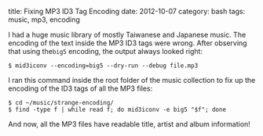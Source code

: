 title: Fixing MP3 ID3 Tag Encoding
date:    2012-10-07
category: bash
tags: music, mp3, encoding

I had a huge music library of mostly Taiwanese and Japanese
music. The encoding of the text inside the MP3 ID3 tags were
wrong. After observing that using the```big5```
encoding, the output always looked right:


    $ mid3iconv --encoding=big5 --dry-run --debug file.mp3



I ran this command inside the root folder of the music
collection to fix up the encoding of the ID3 tags of all the
MP3 files:


    $ cd ~/music/strange-encoding/
    $ find -type f | while read f; do mid3iconv -e big5 "$f"; done



And now, all the MP3 files have readable title, artist and
album information!


